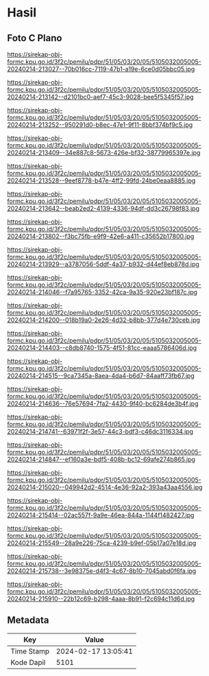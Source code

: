 # Hasil

## Foto C Plano

https://sirekap-obj-formc.kpu.go.id/3f2c/pemilu/pdpr/51/05/03/20/05/5105032005005-20240214-213027--70b016cc-7119-47b1-a19e-6ce0d05bbc05.jpg

https://sirekap-obj-formc.kpu.go.id/3f2c/pemilu/pdpr/51/05/03/20/05/5105032005005-20240214-213142--d2101bc0-aef7-45c3-9028-bee5f5345f57.jpg

https://sirekap-obj-formc.kpu.go.id/3f2c/pemilu/pdpr/51/05/03/20/05/5105032005005-20240214-213252--950291d0-b8ec-47e1-9f11-8bbf374bf9c5.jpg

https://sirekap-obj-formc.kpu.go.id/3f2c/pemilu/pdpr/51/05/03/20/05/5105032005005-20240214-213409--34e887c8-5673-426e-bf32-38779965397e.jpg

https://sirekap-obj-formc.kpu.go.id/3f2c/pemilu/pdpr/51/05/03/20/05/5105032005005-20240214-213528--9eef8778-b47e-4ff2-99fd-24be0eaa8885.jpg

https://sirekap-obj-formc.kpu.go.id/3f2c/pemilu/pdpr/51/05/03/20/05/5105032005005-20240214-213642--beab2ed2-4139-4336-94df-dd3c26798f83.jpg

https://sirekap-obj-formc.kpu.go.id/3f2c/pemilu/pdpr/51/05/03/20/05/5105032005005-20240214-213802--f3bc75fb-e9f9-42e6-a411-c35652b17800.jpg

https://sirekap-obj-formc.kpu.go.id/3f2c/pemilu/pdpr/51/05/03/20/05/5105032005005-20240214-213929--a3787056-5ddf-4a37-b932-d44ef8eb878d.jpg

https://sirekap-obj-formc.kpu.go.id/3f2c/pemilu/pdpr/51/05/03/20/05/5105032005005-20240214-214046--f7a95765-3352-42ca-9a35-920e23bf187c.jpg

https://sirekap-obj-formc.kpu.go.id/3f2c/pemilu/pdpr/51/05/03/20/05/5105032005005-20240214-214200--018b19a0-2e26-4d32-b8bb-377d4e730ceb.jpg

https://sirekap-obj-formc.kpu.go.id/3f2c/pemilu/pdpr/51/05/03/20/05/5105032005005-20240214-214403--c8db8740-1575-4f51-81cc-eaaa5786406d.jpg

https://sirekap-obj-formc.kpu.go.id/3f2c/pemilu/pdpr/51/05/03/20/05/5105032005005-20240214-214515--9ca7345a-8aea-4da4-b6d7-84aaff73fb67.jpg

https://sirekap-obj-formc.kpu.go.id/3f2c/pemilu/pdpr/51/05/03/20/05/5105032005005-20240214-214636--76e57694-7fa2-4430-9f40-bc6284de3b4f.jpg

https://sirekap-obj-formc.kpu.go.id/3f2c/pemilu/pdpr/51/05/03/20/05/5105032005005-20240214-214741--63971f2f-3e57-44c3-bdf3-c46dc3116334.jpg

https://sirekap-obj-formc.kpu.go.id/3f2c/pemilu/pdpr/51/05/03/20/05/5105032005005-20240214-214847--ef160a3e-bdf5-408b-bc12-69afe274b865.jpg

https://sirekap-obj-formc.kpu.go.id/3f2c/pemilu/pdpr/51/05/03/20/05/5105032005005-20240214-215020--049942d2-4514-4e36-92a2-393a43aa4556.jpg

https://sirekap-obj-formc.kpu.go.id/3f2c/pemilu/pdpr/51/05/03/20/05/5105032005005-20240214-215414--02ac557f-9a9e-46ea-844a-1144f1482427.jpg

https://sirekap-obj-formc.kpu.go.id/3f2c/pemilu/pdpr/51/05/03/20/05/5105032005005-20240214-215549--28a9e226-75ca-4239-b9ef-05b17a07e18d.jpg

https://sirekap-obj-formc.kpu.go.id/3f2c/pemilu/pdpr/51/05/03/20/05/5105032005005-20240214-215738--3e98375e-d4f3-4c67-8b10-7045abd0f6fa.jpg

https://sirekap-obj-formc.kpu.go.id/3f2c/pemilu/pdpr/51/05/03/20/05/5105032005005-20240214-215910--22b12c69-b298-4aaa-8b91-f2c694c11d6d.jpg


## Metadata

| Key        | Value               |
| ---------- | ------------------- |
| Time Stamp | 2024-02-17 13:05:41 |
| Kode Dapil | 5101                |



